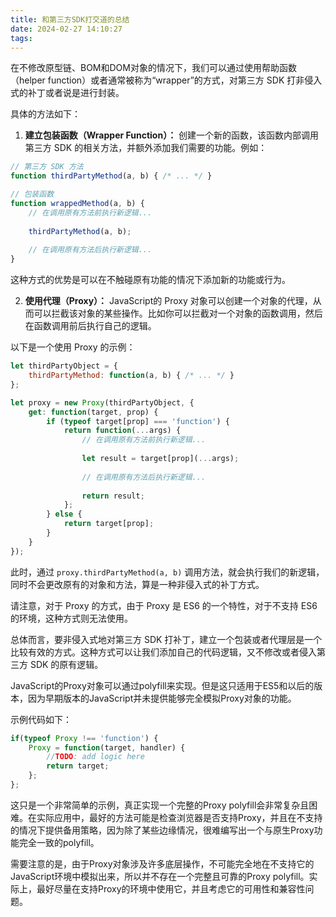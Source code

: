 ```yaml
---
title: 和第三方SDK打交道的总结
date: 2024-02-27 14:10:27
tags:
---
```

在不修改原型链、BOM和DOM对象的情况下，我们可以通过使用帮助函数（helper function）或者通常被称为“wrapper”的方式，对第三方 SDK 打非侵入式的补丁或者说是进行封装。

具体的方法如下：

1. **建立包装函数（Wrapper Function）：** 创建一个新的函数，该函数内部调用第三方 SDK 的相关方法，并额外添加我们需要的功能。例如：

```javascript
// 第三方 SDK 方法
function thirdPartyMethod(a, b) { /* ... */ }

// 包装函数
function wrappedMethod(a, b) {
    // 在调用原有方法前执行新逻辑...
    
    thirdPartyMethod(a, b);
    
    // 在调用原有方法后执行新逻辑...
}
```

这种方式的优势是可以在不触碰原有功能的情况下添加新的功能或行为。

2. **使用代理（Proxy）：** JavaScript的 Proxy 对象可以创建一个对象的代理，从而可以拦截该对象的某些操作。比如你可以拦截对一个对象的函数调用，然后在函数调用前后执行自己的逻辑。

以下是一个使用 Proxy 的示例：

```javascript
let thirdPartyObject = {
    thirdPartyMethod: function(a, b) { /* ... */ }
};

let proxy = new Proxy(thirdPartyObject, {
    get: function(target, prop) {
        if (typeof target[prop] === 'function') {
            return function(...args) {
                // 在调用原有方法前执行新逻辑...
                
                let result = target[prop](...args);
                
                // 在调用原有方法后执行新逻辑...
                
                return result;
            };
        } else {
            return target[prop];
        }
    }
});
```

此时，通过 `proxy.thirdPartyMethod(a, b)` 调用方法，就会执行我们的新逻辑，同时不会更改原有的对象和方法，算是一种非侵入式的补丁方式。

请注意，对于 Proxy 的方式，由于 Proxy 是 ES6 的一个特性，对于不支持 ES6 的环境，这种方式则无法使用。

总体而言，要非侵入式地对第三方 SDK 打补丁，建立一个包装或者代理层是一个比较有效的方式。这种方式可以让我们添加自己的代码逻辑，又不修改或者侵入第三方 SDK 的原有逻辑。

JavaScript的Proxy对象可以通过polyfill来实现。但是这只适用于ES5和以后的版本，因为早期版本的JavaScript并未提供能够完全模拟Proxy对象的功能。

示例代码如下：

```js
if(typeof Proxy !== 'function') {
    Proxy = function(target, handler) {
        //TODO: add logic here 
        return target;
    };
};
```

这只是一个非常简单的示例，真正实现一个完整的Proxy polyfill会非常复杂且困难。在实际应用中，最好的方法可能是检查浏览器是否支持Proxy，并且在不支持的情况下提供备用策略，因为除了某些边缘情况，很难编写出一个与原生Proxy功能完全一致的polyfill。

需要注意的是，由于Proxy对象涉及许多底层操作，不可能完全地在不支持它的JavaScript环境中模拟出来，所以并不存在一个完整且可靠的Proxy polyfill。实际上，最好尽量在支持Proxy的环境中使用它，并且考虑它的可用性和兼容性问题。